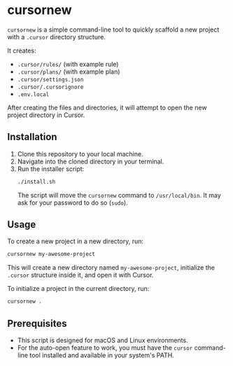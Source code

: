 # cursornew

`cursornew` is a simple command-line tool to quickly scaffold a new project with a `.cursor` directory structure.

It creates:
- `.cursor/rules/` (with example rule)
- `.cursor/plans/` (with example plan)
- `.cursor/settings.json`
- `.cursor/.cursorignore`
- `.env.local`

After creating the files and directories, it will attempt to open the new project directory in Cursor.

## Installation

1.  Clone this repository to your local machine.
2.  Navigate into the cloned directory in your terminal.
3.  Run the installer script:
    ```bash
    ./install.sh
    ```
    The script will move the `cursornew` command to `/usr/local/bin`. It may ask for your password to do so (`sudo`).

## Usage

To create a new project in a new directory, run:

```bash
cursornew my-awesome-project
```

This will create a new directory named `my-awesome-project`, initialize the `.cursor` structure inside it, and open it with Cursor.

To initialize a project in the current directory, run:

```bash
cursornew .
```

## Prerequisites

- This script is designed for macOS and Linux environments.
- For the auto-open feature to work, you must have the `cursor` command-line tool installed and available in your system's PATH. 